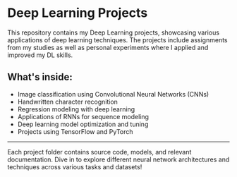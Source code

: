 # Deep Learning Projects

This repository contains my Deep Learning projects, showcasing various applications of deep learning techniques. The projects include assignments from my studies as well as personal experiments where I applied and improved my DL skills.

## What's inside:

- Image classification using Convolutional Neural Networks (CNNs)
- Handwritten character recognition
- Regression modeling with deep learning
- Applications of RNNs for sequence modeling
- Deep learning model optimization and tuning
- Projects using TensorFlow and PyTorch

---

Each project folder contains source code, models, and relevant documentation. Dive in to explore different neural network architectures and techniques across various tasks and datasets!
